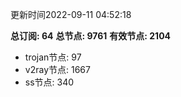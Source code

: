 更新时间2022-09-11 04:52:18

**总订阅: 64**
**总节点: 9761**
**有效节点: 2104**
- trojan节点: 97
- v2ray节点: 1667
- ss节点: 340
